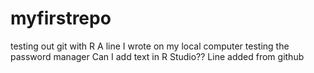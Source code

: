 # myfirstrepo
testing out git with R
A line I wrote on my local computer
testing the password manager
Can I add text in R Studio??
Line added from github
